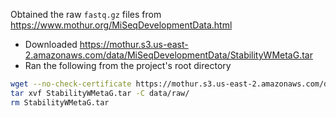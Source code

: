 Obtained the raw `fastq.gz` files from https://www.mothur.org/MiSeqDevelopmentData.html
* Downloaded https://mothur.s3.us-east-2.amazonaws.com/data/MiSeqDevelopmentData/StabilityWMetaG.tar
* Ran the following from the project's root directory

```bash
wget --no-check-certificate https://mothur.s3.us-east-2.amazonaws.com/data/MiSeqDevelopmentData/StabilityWMetaG.tar
tar xvf StabilityWMetaG.tar -C data/raw/
rm StabilityWMetaG.tar
```
